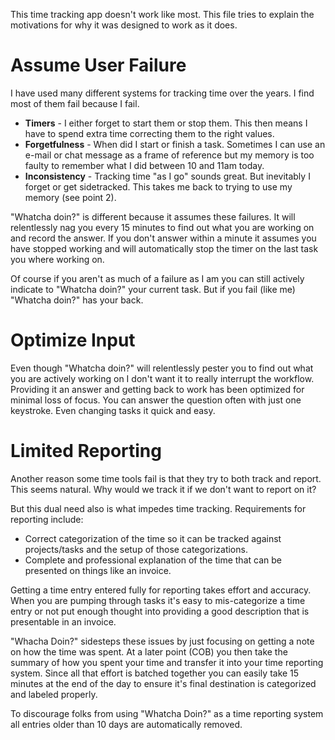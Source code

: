 This time tracking app doesn't work like most. This file tries to explain the
motivations for why it was designed to work as it does.

Assume User Failure
===================

I have used many different systems for tracking time over the years. I find most
of them fail because I fail.

* **Timers** - I either forget to start them or stop them. This then means I
  have to spend extra time correcting them to the right values.
* **Forgetfulness** - When did I start or finish a task. Sometimes I can use an
  e-mail or chat message as a frame of reference but my memory is too faulty
  to remember what I did between 10 and 11am today.
* **Inconsistency** - Tracking time "as I go" sounds great. But inevitably I
  forget or get sidetracked. This takes me back to trying to use my memory
  (see point 2).

"Whatcha doin?" is different because it assumes these failures. It will
relentlessly nag you every 15 minutes to find out what you are working on
and record the answer. If you don't answer within a minute it assumes you have
stopped working and will automatically stop the timer on the last task you
where working on.

Of course if you aren't as much of a failure as I am you can still actively
indicate to "Whatcha doin?" your current task. But if you fail (like me)
"Whatcha doin?" has your back.

Optimize Input
==============

Even though "Whatcha doin?" will relentlessly pester you to find out what you
are actively working on I don't want it to really interrupt the workflow.
Providing it an answer and getting back to work has been optimized for minimal
loss of focus. You can answer the question often with just one keystroke. Even
changing tasks it quick and easy.

Limited Reporting
=================

Another reason some time tools fail is that they try to both track and report.
This seems natural. Why would we track it if we don't want to report on it?

But this dual need also is what impedes time tracking. Requirements for
reporting include:

* Correct categorization of the time so it can be tracked against projects/tasks
  and the setup of those categorizations.
* Complete and professional explanation of the time that can be presented on
  things like an invoice.

Getting a time entry entered fully for reporting takes effort and accuracy.
When you are pumping through tasks it's easy to mis-categorize a time entry or
not put enough thought into providing a good description that is presentable
in an invoice.

"Whacha Doin?" sidesteps these issues by just focusing on getting a note on how
the time was spent. At a later point (COB) you then take the summary of how you
spent your time and transfer it into your time reporting system. Since all that
effort is batched together you can easily take 15 minutes at the end of the day
to ensure it's final destination is categorized and labeled properly.

To discourage folks from using "Whatcha Doin?" as a time reporting system all
entries older than 10 days are automatically removed.
